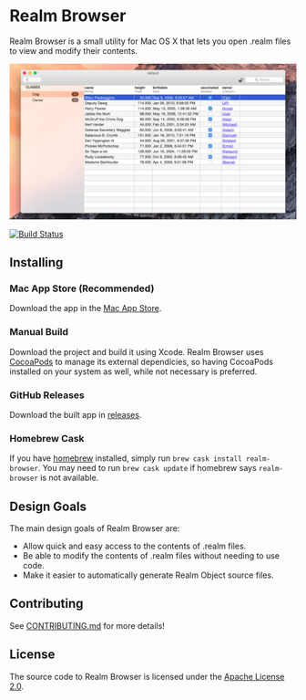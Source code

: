 # Realm Browser
Realm Browser is a small utility for Mac OS X that lets you open .realm files to view and modify their contents.

![Realm Browser](screenshot.jpg)

[![Build Status](https://travis-ci.org/realm/realm-browser-osx.svg?branch=master)](https://travis-ci.org/realm/realm-browser-osx)

## Installing

### Mac App Store (Recommended)
Download the app in the [Mac App Store](https://itunes.apple.com/us/app/realm-browser/id1007457278?mt=12).

### Manual Build
Download the project and build it using Xcode. Realm Browser uses [CocoaPods](https://cocoapods.org) to manage its external dependicies, so having CocoaPods installed on your system as well, while not necessary is preferred.

### GitHub Releases
Download the built app in [releases](https://github.com/realm/realm-browser-osx/releases/).

### Homebrew Cask
If you have [homebrew](http://brew.sh) installed, simply run `brew cask install realm-browser`. You may need to run `brew cask update` if homebrew says `realm-browser` is not available.

## Design Goals
The main design goals of Realm Browser are:
* Allow quick and easy access to the contents of .realm files.
* Be able to modify the contents of .realm files without needing to use code.
* Make it easier to automatically generate Realm Object source files.

## Contributing
See [CONTRIBUTING.md](CONTRIBUTING.md) for more details!

## License
The source code to Realm Browser is licensed under the [Apache License 2.0](http://www.apache.org/licenses/LICENSE-2.0).
